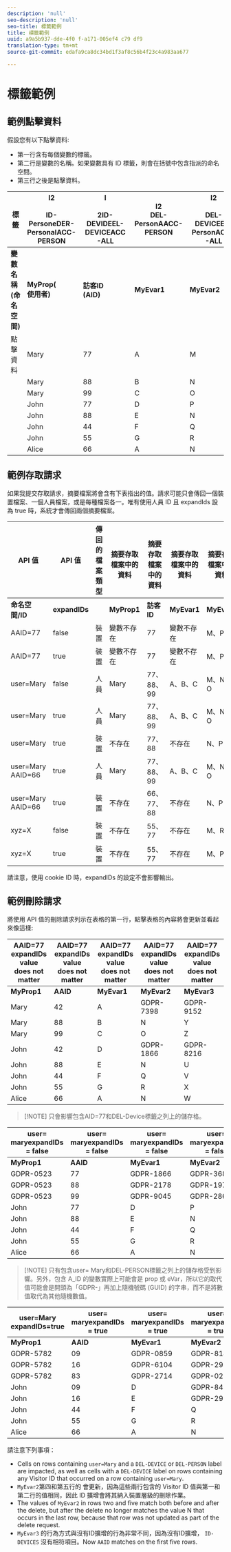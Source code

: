 ```yaml
---
description: 'null'
seo-description: 'null'
seo-title: 標籤範例
title: 標籤範例
uuid: a9a5b937-dde-4f0 f-a171-005ef4 c79 df9
translation-type: tm+mt
source-git-commit: edafa9ca8dc34bd1f3af8c56b4f23c4a983aa677

---
```



# 標籤範例

## 範例點擊資料

假設您有以下點擊資料:

* 第一行含有每個變數的標籤。
* 第二行是變數的名稱。如果變數具有 ID 標籤，則會在括號中包含指派的命名空間。
* 第三行之後是點擊資料。

| 標籤 | I2<br><br>ID-PersoneDER-PersonalACC-PERSON<br> | I<br><br>2ID-DEVIDEEL-DEVICEACC-ALL<br> | I2<br>DEL-PersonAACC-PERSON<br> | I2<br><br>DEL-DEVICEEL-PersonACCC-ALL<br> | I<br><br>2ID-DEVIDEEL-DEVICEACC-ALL<br> |
|---|---|---|---|---|---|
| **變數名稱**<br>**(命名空間)** | **MyProp(**<br>**使用者)** | **訪客ID**<br>**(AID)** | **MyEvar1** | **MyEvar2** | **MyEvar3**<br>**(xyz)** |
| 點擊資料 | Mary | 77 | A | M | X |
|  | Mary | 88 | B | N | Y |
|  | Mary | 99 | C | O | Z |
|  | John | 77 | D | P | W |
|  | John | 88 | E | N | U |
|  | John | 44 | F | Q | V |
|  | John | 55 | G | R | X |
|  | Alice | 66 | A | N | Z |

## 範例存取請求

如果我提交存取請求，摘要檔案將會含有下表指出的值。請求可能只會傳回一個裝置檔案、一個人員檔案，或是每種檔案各一。唯有使用人員 ID 且 expandIds 設為 true 時，系統才會傳回兩個摘要檔案。

| API 值 | API 值 | 傳回的檔案類型 | <br>摘要存取檔案中的資料 | <br>摘要存取檔案中的資料 | <br>摘要存取檔案中的資料 | <br>摘要存取檔案中的資料 | <br>摘要存取檔案中的資料 |
|--- |--- |--- |---|---|---|---|---|
| **命名空間/ID** | **expandIDs** |  | **MyProp1** | **訪客 ID** | **MyEvar1** | **MyEvar2** | **MyEvar3** |
| AAID=77 | false | 裝置 | 變數不存在 | 77 | 變數不存在 | M、P | X、W |
| AAID=77 | true | 裝置 | 變數不存在 | 77 | 變數不存在 | M、P | X、W |
| user=Mary | false | 人員 | Mary | 77、88、99 | A、B、C | M、N、O | X、Y、Z |
| user=Mary | true | 人員 | Mary | 77、88、99 | A、B、C | M、N、O | X、Y、Z |
| user=Mary | true | 裝置 | 不存在 | 77、88 | 不存在 | N、P | U、W |
| user=Mary AAID=66 | true | 人員 | Mary | 77、88、99 | A、B、C | M、N、O | X、Y、Z |
| user=Mary AAID=66 | true | 裝置 | 不存在 | 66、77、88 | 不存在 | N、P | U、W、Z |
| xyz=X | false | 裝置 | 不存在 | 55、77 | 不存在 | M、R | X |
| xyz=X | true | 裝置 | 不存在 | 55、77 | 不存在 | M、P、R | W、X |

請注意，使用 cookie ID 時，expandIDs 的設定不會影響輸出。

## 範例刪除請求

將使用 API 值的刪除請求列示在表格的第一行，點擊表格的內容將會更新並看起來像這樣:

| AAID=77 expandIDs value<br>does not matter | AAID=77 expandIDs value<br>does not matter | AAID=77 expandIDs value<br>does not matter | AAID=77 expandIDs value<br>does not matter | AAID=77 expandIDs value<br>does not matter |
|---|---|---|---|---|
| **MyProp1** | **AAID** | **MyEvar1** | **MyEvar2** | **MyEvar3** |
| Mary | 42 | A | GDPR-7398 | GDPR-9152 |
| Mary | 88 | B | N | Y |
| Mary | 99 | C | O | Z |
| John | 42 | D | GDPR-1866 | GDPR-8216 |
| John | 88 | E | N | U |
| John | 44 | F | Q | V |
| John | 55 | G | R | X |
| Alice | 66 | A | N | W |

>[!NOTE] 只會影響包含AID=77和DEL-Device標籤之列上的儲存格。

| user= maryexpandIDs<br>= false | user= maryexpandIDs<br>= false | user= maryexpandIDs<br>= false | user= maryexpandIDs<br>= false | user= maryexpandIDs<br>= false |
|--- |---|---|---|---|
| **MyProp1** | **AAID** | **MyEvar1** | **MyEvar2** | **MyEvar3** |
| GDPR-0523 | 77 | GDPR-1866 | GDPR-3681 | X |
| GDPR-0523 | 88 | GDPR-2178 | GDPR-1975 | Y |
| GDPR-0523 | 99 | GDPR-9045 | GDPR-2864 | Z |
| John | 77 | D | P | W |
| John | 88 | E | N | U |
| John | 44 | F | Q | V |
| John | 55 | G | R | X |
| Alice | 66 | A | N | W |

>[!NOTE] 只有包含user= Mary和DEL-PERSON標籤之列上的儲存格受到影響。另外，包含 A_ID 的變數實際上可能會是 prop 或 eVar，所以它的取代值可能會是開頭為「GDPR-」再加上隨機號碼 (GUID) 的字串，而不是將數值取代為其他隨機數值。

| user=Mary<br>expandIDs=true | user= maryexpandIDs<br>= true | user= maryexpandIDs<br>= true | user= maryexpandIDs<br>= true | user= maryexpandIDs<br>= true |
|--- |---|---|---|---|
| **MyProp1** | **AAID** | **MyEvar1** | **MyEvar2** | **MyEvar3** |
| GDPR-5782 | 09 | GDPR-0859 | GDPR-8183 | GDPR-9152 |
| GDPR-5782 | 16 | GDPR-6104 | GDPR-2911 | GDPR-6821 |
| GDPR-5782 | 83 | GDPR-2714 | GDPR-0219 | GDPR-4395 |
| John | 09 | D | GDPR-8454 | GDPR-8216 |
| John | 16 | E | GDPR-2911 | GDPR-2930 |
| John | 44 | F | Q | V |
| John | 55 | G | R | X |
| Alice | 66 | A | N | W |

請注意下列事項：

* Cells on rows containing `user=Mary` and a `DEL-DEVICE` or `DEL-PERSON` label are impacted, as well as cells with a `DEL-DEVICE` label on rows containing any Visitor ID that occurred on a row containing `user=Mary`.
* `MyEvar2`第四和第五行的 會更新，因為這些兩行包含的 Visitor ID 值與第一和第二行的值相同，因此 ID 擴增會將其納入裝置層級的刪除作業。
* The values of `MyEvar2` in rows two and five match both before and after the delete, but after the delete no longer matches the value N that occurs in the last row, because that row was not updated as part of the delete request.
* `MyEvar3` 的行為方式與沒有ID擴增的行為非常不同，因為沒有ID擴增， `ID-DEVICES` 沒有相符項目。Now `AAID` matches on the first five rows.
